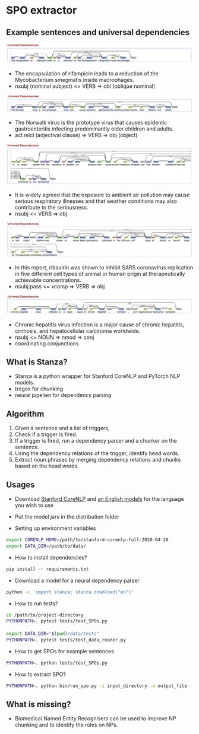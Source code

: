 # SPO extractor

## Example sentences and universal dependencies

![image info](./image/sentence1.png)
* The encapsulation of rifampicin leads to a reduction of the Mycobacterium smegmatis inside macrophages.
* nsubj (nominal subject) <= VERB => obl (oblique nominal)

![image info](./image/sentence2.png)
* The Norwalk virus is the prototype virus that causes epidemic gastroenteritis infecting predominantly older children and adults.
* acl:relcl (adjectival clause) => VERB => obj (object)

![image info](./image/sentence3.png)
* It is widely agreed that the exposure to ambient air pollution may cause serious respiratory illnesses and that weather conditions may also contribute to the seriousness.
* nsubj <= VERB => obj

![image info](./image/sentence4.png)
* In this report, ribavirin was shown to inhibit SARS coronavirus replication in five different cell types of animal or human origin at therapeutically achievable concentrations.
* nsubj:pass <= xcomp => VERB => obj

![image info](./image/sentence5.png)
* Chronic hepatitis virus infection is a major cause of chronic hepatitis, cirrhosis, and hepatocellular carcinoma worldwide.
* nsubj <= NOUN => nmod => conj
* coordinating conjunctions

## What is Stanza?
* Stanza is a python wrapper for Stanford CoreNLP and PyTorch NLP models.
* tregex for chunking
* neural pipelien for dependency parsing

## Algorithm
1. Given a sentence and a list of triggers,
2. Check if a trigger is fired.
3. If a trigger is fired, run a dependency parser and a chunker on the sentence.
4. Using the dependency relations of the trigger, identify head words.
5. Extract noun phrases by merging dependency relations and chunks based on the head words. 

## Usages

* Download [Stanford CoreNLP](http://nlp.stanford.edu/software/stanford-corenlp-latest.zip) and [an English models](http://nlp.stanford.edu/software/stanford-corenlp-4.0.0-models-english.jar) for the language you wish to use
* Put the model jars in the distribution folder

* Setting up environment variables
```bash
export CORENLP_HOME=/path/to/stanford-corenlp-full-2020-04-20
export DATA_DIR=/path/to/data/
```

* How to install dependencies?
```bash
pip install -r requirements.txt
```

* Download a model for a neural dependency parser
```bash
python -c 'import stanza; stanza.download("en")'
```

* How to run tests?
```bash
cd /path/to/project-directory
PYTHONPATH=. pytest tests/test_SPOs.py

export DATA_DIR="$(pwd)/data/tests"
PYTHONPATH=. pytest tests/test_data_reader.py
```

* How to get SPOs for example sentences
```bash
PYTHONPATH=. python tests/test_SPOs.py
```

* How to extract SPO?
```bash
PYTHONPATH=. python bin/run_spo.py -i input_directory -o output_file
```

## What is missing?

* Biomedical Named Entity Recognisers can be used to improve NP chunking and to identify the roles on NPs.
